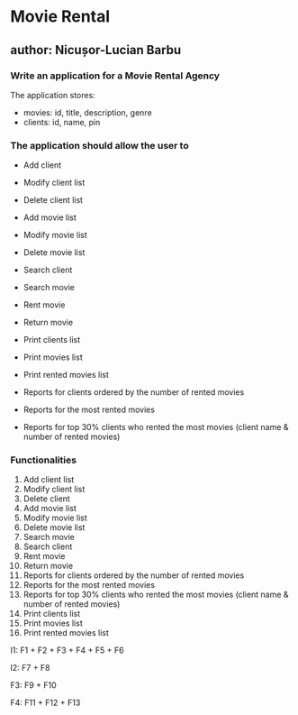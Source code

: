 # Movie Rental

## author: Nicușor-Lucian Barbu

### Write an application for a **Movie Rental Agency**

The application stores:

- movies: id, title, description, genre
- clients: id, name, pin

### The application should allow the user to

- Add client
- Modify client list
- Delete client list

- Add movie list
- Modify movie list
- Delete movie list

- Search client
- Search movie

- Rent movie
- Return movie

- Print clients list
- Print movies list
- Print rented movies list

- Reports for clients ordered by the number of rented movies
- Reports for the most rented movies
- Reports for top 30% clients who rented the most movies (client name & number of rented movies)

### Functionalities

1. Add client list
2. Modify client list
3. Delete client
4. Add movie list
5. Modify movie list
6. Delete movie list
7. Search movie
8. Search client
9. Rent movie
10. Return movie
11. Reports for clients ordered by the number of rented movies
12. Reports for the most rented movies
13. Reports for top 30% clients who rented the most movies (client name & number of rented movies)
14. Print clients list
15. Print movies list
16. Print rented movies list

I1: F1 + F2 + F3 + F4 + F5 + F6

I2: F7 + F8

F3: F9 + F10

F4: F11 + F12 + F13
